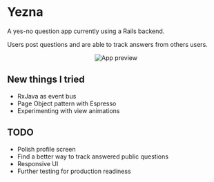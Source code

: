 # Yezna

A yes-no question app currently using a Rails backend.

Users post questions and are able to track answers from others users.

<p align="center">
    <img src="yezna_cards.gif" alt="App preview"/>
</p>

## New things I tried

* RxJava as event bus
* Page Object pattern with Espresso
* Experimenting with view animations

## TODO

* Polish profile screen
* Find a better way to track answered public questions
* Responsive UI
* Further testing for production readiness 